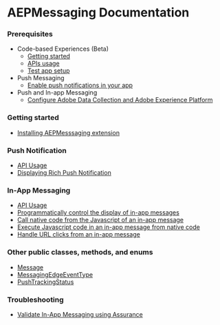 # AEPMessaging Documentation

### Prerequisites

- Code-based Experiences (Beta)
  - [Getting started](./sources/exd-cbe-beta/getting-started.md)
  - [APIs usage](./sources/exd-cbe-beta/apis-usage.md)
  - [Test app setup](./sources/exd-cbe-beta/testapp-setup.md)
- Push Messaging
  - [Enable push notifications in your app](./sources/prerequisite/enable-push-notifications.md)  
- Push and In-app Messaging
  - [Configure Adobe Data Collection and Adobe Experience Platform](./sources/prerequisite/edge-and-launch-configuration.md)


### Getting started

- [Installing AEPMesssaging extension](./sources/getting-started.md)

### Push Notification
- [API Usage](./sources/push_notification/api-usage.md)
- [Displaying Rich Push Notification](./sources/push_notification/display-rich-push-notification.md)

### In-App Messaging
- [API Usage](./sources/in_app_messaging/api-usage.md)
- [Programmatically control the display of in-app messages](./sources/in_app_messaging/how-to-messaging-delegate.md)
- [Call native code from the Javascript of an in-app message](./sources/in_app_messaging/how-to-call-native-from-javascript.md)
- [Execute Javascript code in an in-app message from native code](./sources/in_app_messaging/how-to-call-javascript-from-native.md)
- [Handle URL clicks from an in-app message](./sources/in_app_messaging/how-to-handle-url-clicks.md)


### Other public classes, methods, and enums

- [Message](./sources/class-message.md)
- [MessagingEdgeEventType](./sources/enum-messaging-edge-event-type.md)
- [PushTrackingStatus](./sources/enum-push-tracking-status.md)

### Troubleshooting

- [Validate In-App Messaging using Assurance](./sources/troubleshooting/validate-messages-in-griffon.md)
